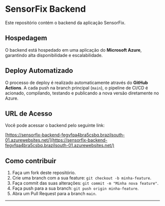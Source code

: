 # SensorFix Backend

Este repositório contém o backend da aplicação SensorFix.

## Hospedagem

O backend está hospedado em uma aplicação do **Microsoft Azure**, garantindo alta disponibilidade e escalabilidade.

## Deploy Automatizado

O processo de deploy é realizado automaticamente através do **GitHub Actions**. A cada push na branch principal (`main`), o pipeline de CI/CD é acionado, compilando, testando e publicando a nova versão diretamente no Azure.

## URL de Acesso

Você pode acessar o backend pelo seguinte link:

[https://sensorfix-backend-fegvfqa4bra5csbq.brazilsouth-01.azurewebsites.net/](https://sensorfix-backend-fegvfqa4bra5csbq.brazilsouth-01.azurewebsites.net/)

## Como contribuir

1. Faça um fork deste repositório.
2. Crie uma branch com a sua feature: `git checkout -b minha-feature`.
3. Faça commit das suas alterações: `git commit -m "Minha nova feature"`.
4. Faça push para a sua branch: `git push origin minha-feature`.
5. Abra um Pull Request para a branch `main`.

---
